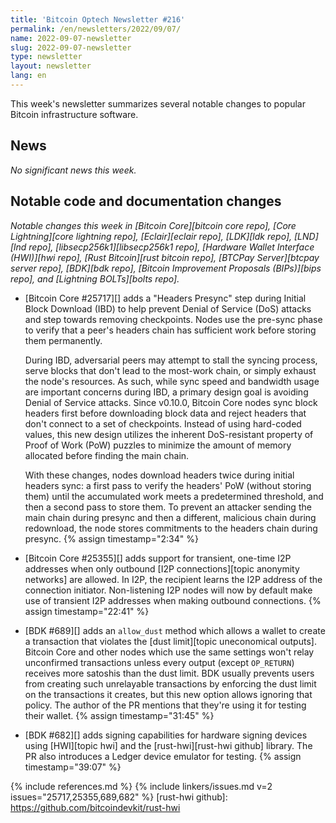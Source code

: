 ```yaml
---
title: 'Bitcoin Optech Newsletter #216'
permalink: /en/newsletters/2022/09/07/
name: 2022-09-07-newsletter
slug: 2022-09-07-newsletter
type: newsletter
layout: newsletter
lang: en
---
```

This week's newsletter summarizes several notable changes to popular
Bitcoin infrastructure software.

## News

*No significant news this week.*

## Notable code and documentation changes

*Notable changes this week in [Bitcoin Core][bitcoin core repo], [Core
Lightning][core lightning repo], [Eclair][eclair repo], [LDK][ldk repo],
[LND][lnd repo], [libsecp256k1][libsecp256k1 repo], [Hardware Wallet
Interface (HWI)][hwi repo], [Rust Bitcoin][rust bitcoin repo], [BTCPay
Server][btcpay server repo], [BDK][bdk repo], [Bitcoin Improvement
Proposals (BIPs)][bips repo], and [Lightning BOLTs][bolts repo].*

- [Bitcoin Core #25717][] adds a "Headers Presync" step during Initial
  Block Download (IBD) to help prevent Denial of Service (DoS) attacks and
  step towards removing checkpoints. Nodes use the pre-sync phase to
  verify that a peer's headers chain has sufficient work before storing
  them permanently.

  During IBD, adversarial peers may attempt to stall the syncing process, serve
  blocks that don't lead to the most-work chain, or simply exhaust the
  node's resources. As such, while sync speed and bandwidth usage are
  important concerns during IBD, a primary design goal is avoiding
  Denial of Service attacks. Since v0.10.0, Bitcoin Core nodes sync block
  headers first before downloading block data and reject headers that
  don't connect to a set of checkpoints. Instead of using hard-coded
  values, this new design utilizes the inherent DoS-resistant property of
  Proof of Work (PoW) puzzles to minimize the amount of memory allocated
  before finding the main chain.

  With these changes, nodes download headers twice during initial
  headers sync: a first pass to verify the headers' PoW
  (without storing them) until the accumulated work meets a
  predetermined threshold, and then a second pass to store them. To
  prevent an attacker sending the main chain during presync and then a
  different, malicious chain during redownload, the node stores
  commitments to the headers chain during presync. {% assign timestamp="2:34" %}

- [Bitcoin Core #25355][] adds support for transient, one-time I2P
  addresses when only outbound [I2P connections][topic anonymity networks] are allowed. In I2P, the
  recipient learns the I2P address of the connection initiator.
  Non-listening I2P nodes will now by default make use of transient I2P
  addresses when making outbound connections. {% assign timestamp="22:41" %}

- [BDK #689][] adds an `allow_dust` method which allows a wallet to
  create a transaction that violates the [dust limit][topic uneconomical
  outputs].  Bitcoin Core and other nodes which use the same settings
  won't relay unconfirmed transactions unless every output (except
  `OP_RETURN`) receives more satoshis than the dust limit.  BDK usually
  prevents users from creating such unrelayable transactions by
  enforcing the dust limit on the transactions it creates, but this new
  option allows ignoring that policy.  The author of the PR mentions
  that they're using it for testing their wallet. {% assign timestamp="31:45" %}

- [BDK #682][] adds signing capabilities for hardware signing devices using
  [HWI][topic hwi] and the [rust-hwi][rust-hwi github] library. The PR also introduces a Ledger
  device emulator for testing. {% assign timestamp="39:07" %}

{% include references.md %}
{% include linkers/issues.md v=2 issues="25717,25355,689,682" %}
[rust-hwi github]: https://github.com/bitcoindevkit/rust-hwi
